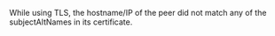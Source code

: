 
While using TLS, the hostname/IP of the peer did not match any of the
subjectAltNames in its certificate.

<a id="ERR_TLS_DH_PARAM_SIZE"></a>